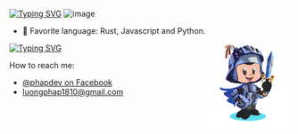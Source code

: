 
<!--[![](https://github.com/mrousavy/mrousavy/blob/master/img/dino.gif)](https://chromedino.com) -->
<!-- https://git.io/typing-svg -->
[![Typing SVG](https://readme-typing-svg.demolab.com?font=Fira+Code&weight=700&size=30&duration=1000&pause=500&color=F7F7F7&vCenter=true&multiline=true&random=false&width=666&height=60&lines=Hey+everyone,+I'm+Phap👋+I+am+from)](https://github.com/phapdev)
![image](https://github.com/phapdev/phapdev/assets/101971044/2cdf2e45-d241-44c6-81cd-d1837bf93e40)

- 💜 Favorite language: Rust, Javascript and Python.

<img align="right" width="150" height="150" src="./animation_github.gif"></a>
[![Typing SVG](https://readme-typing-svg.demolab.com?font=Fira+Code&weight=700&size=30&duration=300&pause=500&color=F7F7F7&vCenter=true&multiline=true&random=false&width=666&height=60&lines=Contact+📬)](mailto:luongphap1810@gmail.com)

How to reach me: 
* [@phapdev on Facebook](https://facebook.com/luongphap1810)
* [luongphap1810@gmail.com](mailto:luongphap1810@gmail.com)

